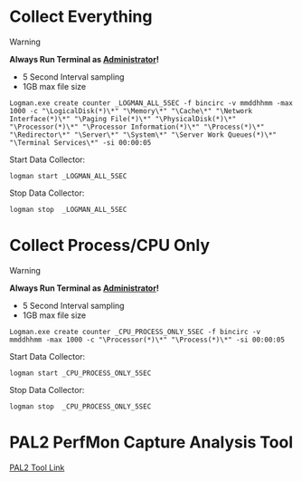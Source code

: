 # Collect Everything
> [!WARNING]
> **Always Run Terminal as <ins>Administrator</ins>!**

- 5 Second Interval sampling
- 1GB max file size

```
Logman.exe create counter _LOGMAN_ALL_5SEC -f bincirc -v mmddhhmm -max 1000 -c "\LogicalDisk(*)\*" "\Memory\*" "\Cache\*" "\Network Interface(*)\*" "\Paging File(*)\*" "\PhysicalDisk(*)\*" "\Processor(*)\*" "\Processor Information(*)\*" "\Process(*)\*" "\Redirector\*" "\Server\*" "\System\*" "\Server Work Queues(*)\*" "\Terminal Services\*" -si 00:00:05 
```
Start Data Collector: 
```
logman start _LOGMAN_ALL_5SEC
```
Stop Data Collector:
```
logman stop  _LOGMAN_ALL_5SEC
```

# Collect Process/CPU Only
> [!WARNING]
> **Always Run Terminal as <ins>Administrator</ins>!**

- 5 Second Interval sampling
- 1GB max file size
```
Logman.exe create counter _CPU_PROCESS_ONLY_5SEC -f bincirc -v mmddhhmm -max 1000 -c "\Processor(*)\*" "\Process(*)\*" -si 00:00:05 
```

Start Data Collector:
```
logman start _CPU_PROCESS_ONLY_5SEC
```

Stop Data Collector:
```
logman stop  _CPU_PROCESS_ONLY_5SEC
```


# PAL2 PerfMon Capture Analysis Tool
[PAL2 Tool Link](https://github.com/clinthuffman/PAL) 
